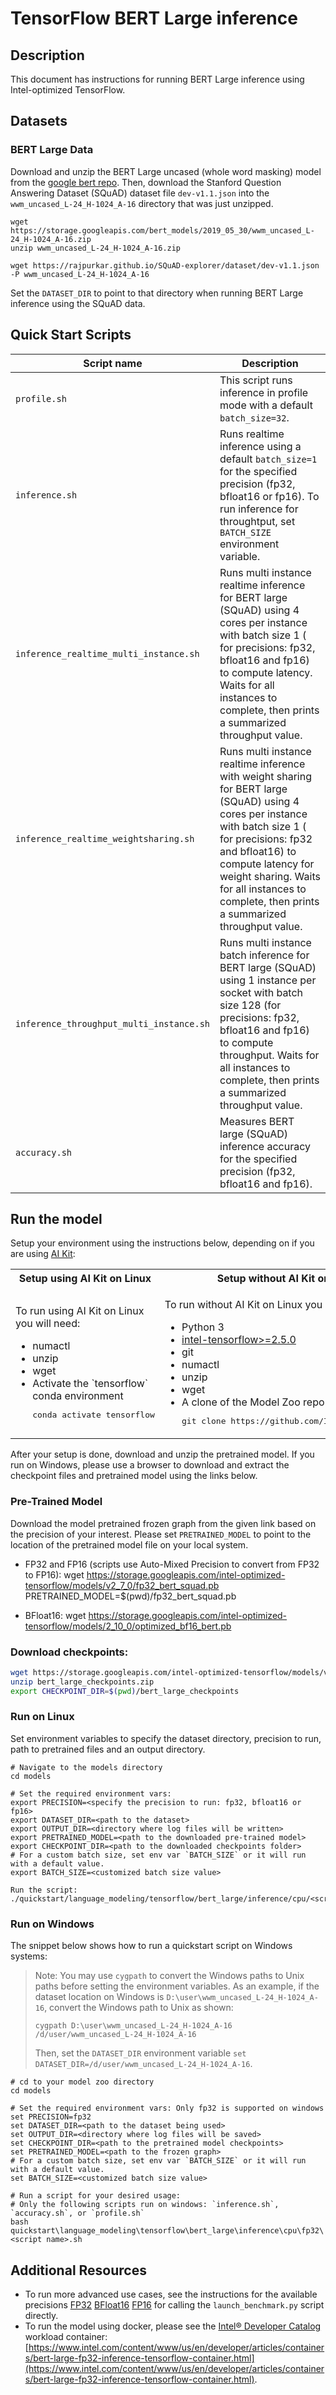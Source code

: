 <!--- 0. Title -->
# TensorFlow BERT Large inference

<!-- 10. Description -->
## Description

This document has instructions for running BERT Large inference using
Intel-optimized TensorFlow.

<!--- 30. Datasets -->
## Datasets

### BERT Large Data
Download and unzip the BERT Large uncased (whole word masking) model from the
[google bert repo](https://github.com/google-research/bert#pre-trained-models).
Then, download the Stanford Question Answering Dataset (SQuAD) dataset file `dev-v1.1.json` into the `wwm_uncased_L-24_H-1024_A-16` directory that was just unzipped.

```
wget https://storage.googleapis.com/bert_models/2019_05_30/wwm_uncased_L-24_H-1024_A-16.zip
unzip wwm_uncased_L-24_H-1024_A-16.zip

wget https://rajpurkar.github.io/SQuAD-explorer/dataset/dev-v1.1.json -P wwm_uncased_L-24_H-1024_A-16
```
Set the `DATASET_DIR` to point to that directory when running BERT Large inference using the SQuAD data.

<!--- 40. Quick Start Scripts -->
## Quick Start Scripts

| Script name | Description |
|-------------|-------------|
| `profile.sh` | This script runs inference in profile mode with a default `batch_size=32`. |
| `inference.sh` | Runs realtime inference using a default `batch_size=1` for the specified precision (fp32, bfloat16 or fp16). To run inference for throughtput, set `BATCH_SIZE` environment variable. |
| `inference_realtime_multi_instance.sh` | Runs multi instance realtime inference for BERT large (SQuAD) using 4 cores per instance with batch size 1 ( for precisions: fp32, bfloat16 and fp16) to compute latency. Waits for all instances to complete, then prints a summarized throughput value. |
| `inference_realtime_weightsharing.sh` | Runs multi instance realtime inference with weight sharing for BERT large (SQuAD) using 4 cores per instance with batch size 1 ( for precisions: fp32 and bfloat16) to compute latency for weight sharing. Waits for all instances to complete, then prints a summarized throughput value. |
| `inference_throughput_multi_instance.sh` | Runs multi instance batch inference for BERT large (SQuAD) using 1 instance per socket with batch size 128 (for precisions: fp32, bfloat16 and fp16) to compute throughput. Waits for all instances to complete, then prints a summarized throughput value. |
| `accuracy.sh` | Measures BERT large (SQuAD) inference accuracy for the specified precision (fp32, bfloat16 and fp16). |

<!--- 50. Baremetal -->
## Run the model

Setup your environment using the instructions below, depending on if you are
using [AI Kit](/docs/general/tensorflow/AIKit.md):

<table>
  <tr>
    <th>Setup using AI Kit on Linux</th>
    <th>Setup without AI Kit on Linux</th>
    <th>Setup without AI Kit on Windows</th>
  </tr>
  <tr>
    <td>
      <p>To run using AI Kit on Linux you will need:</p>
      <ul>
        <li>numactl
        <li>unzip
        <li>wget
        <li>Activate the `tensorflow` conda environment
        <pre>conda activate tensorflow</pre>
      </ul>
    </td>
    <td>
      <p>To run without AI Kit on Linux you will need:</p>
      <ul>
        <li>Python 3
        <li><a href="https://pypi.org/project/intel-tensorflow/">intel-tensorflow>=2.5.0</a>
        <li>git
        <li>numactl
        <li>unzip
        <li>wget
        <li>A clone of the Model Zoo repo<br />
        <pre>git clone https://github.com/IntelAI/models.git</pre>
      </ul>
    </td>
    <td>
      <p>To run without AI Kit on Windows you will need:</p>
      <ul>
        <li><a href="/docs/general/Windows.md">Intel Model Zoo on Windows Systems prerequisites</a>
        <li>A clone of the Model Zoo repo<br />
        <pre>git clone https://github.com/IntelAI/models.git</pre>
      </ul>
    </td>
  </tr>
</table>

After your setup is done, download and unzip the pretrained model.
If you run on Windows, please use a browser to download and extract the checkpoint files and pretrained model using the links below.

### Pre-Trained Model

Download the model pretrained frozen graph from the given link based on the precision of your interest. Please set `PRETRAINED_MODEL` to point to the location of the pretrained model file on your local system.

* FP32 and FP16 (scripts use Auto-Mixed Precision to convert from FP32 to FP16):
  wget https://storage.googleapis.com/intel-optimized-tensorflow/models/v2_7_0/fp32_bert_squad.pb
  PRETRAINED_MODEL=$(pwd)/fp32_bert_squad.pb

* BFloat16:
  wget https://storage.googleapis.com/intel-optimized-tensorflow/models/2_10_0/optimized_bf16_bert.pb

### Download checkpoints:
```bash
wget https://storage.googleapis.com/intel-optimized-tensorflow/models/v1_8/bert_large_checkpoints.zip
unzip bert_large_checkpoints.zip
export CHECKPOINT_DIR=$(pwd)/bert_large_checkpoints
```

### Run on Linux

Set environment variables to specify the dataset directory, precision to run, path to pretrained files and an output directory.
```
# Navigate to the models directory
cd models

# Set the required environment vars:
export PRECISION=<specify the precision to run: fp32, bfloat16 or fp16>
export DATASET_DIR=<path to the dataset>
export OUTPUT_DIR=<directory where log files will be written>
export PRETRAINED_MODEL=<path to the downloaded pre-trained model>
export CHECKPOINT_DIR=<path to the downloaded checkpoints folder>
# For a custom batch size, set env var `BATCH_SIZE` or it will run with a default value.
export BATCH_SIZE=<customized batch size value>

Run the script:
./quickstart/language_modeling/tensorflow/bert_large/inference/cpu/<script_name.sh>
```

### Run on Windows
The snippet below shows how to run a quickstart script on Windows systems:

> Note: You may use `cygpath` to convert the Windows paths to Unix paths before setting the environment variables. 
As an example, if the dataset location on Windows is `D:\user\wwm_uncased_L-24_H-1024_A-16`, convert the Windows path to Unix as shown:
> ```
> cygpath D:\user\wwm_uncased_L-24_H-1024_A-16
> /d/user/wwm_uncased_L-24_H-1024_A-16
>```
>Then, set the `DATASET_DIR` environment variable `set DATASET_DIR=/d/user/wwm_uncased_L-24_H-1024_A-16`.

```
# cd to your model zoo directory
cd models

# Set the required environment vars: Only fp32 is supported on windows
set PRECISION=fp32
set DATASET_DIR=<path to the dataset being used>
set OUTPUT_DIR=<directory where log files will be saved>
set CHECKPOINT_DIR=<path to the pretrained model checkpoints>
set PRETRAINED_MODEL=<path to the frozen graph>
# For a custom batch size, set env var `BATCH_SIZE` or it will run with a default value.
set BATCH_SIZE=<customized batch size value>

# Run a script for your desired usage:
# Only the following scripts run on windows: `inference.sh`, `accuracy.sh`, or `profile.sh`
bash quickstart\language_modeling\tensorflow\bert_large\inference\cpu\fp32\<script name>.sh
```

<!--- 90. Resource Links-->
## Additional Resources

* To run more advanced use cases, see the instructions for the available precisions [FP32](fp32/Advanced.md) [<int8 precision>](<int8 advanced readme link>) [BFloat16](bfloat16/Advanced.md) [FP16](fp16/Advanced.md) for calling the `launch_benchmark.py` script directly.
* To run the model using docker, please see the [Intel® Developer Catalog](https://www.intel.com/content/www/us/en/developer/tools/software-catalog/containers.html)
  workload container:<br />
  [https://www.intel.com/content/www/us/en/developer/articles/containers/bert-large-fp32-inference-tensorflow-container.html](https://www.intel.com/content/www/us/en/developer/articles/containers/bert-large-fp32-inference-tensorflow-container.html).
